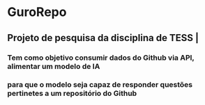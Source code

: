 # GuroRepo

## Projeto de pesquisa da disciplina de TESS |

### Tem como objetivo consumir dados do Github via API, alimentar um modelo de IA

### para que o modelo seja capaz de responder questões pertinetes a um repositório do Github
